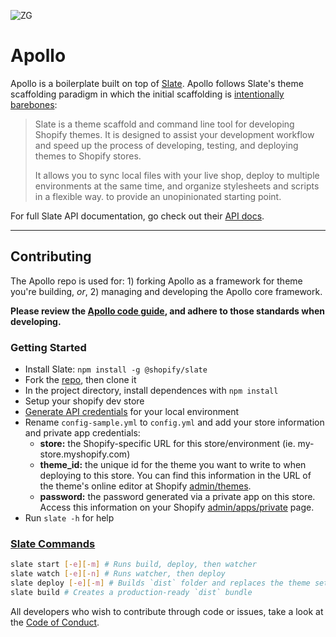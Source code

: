 ![ZG](http://i.imgur.com/kTma7I0.jpg)

# Apollo

Apollo is a boilerplate built on top of [Slate](https://shopify.github.io/slate/). Apollo follows Slate's theme scaffolding paradigm in which the initial scaffolding is [intentionally barebones](https://shopify.github.io/slate/theme/#intentionally-blank):

> Slate is a theme scaffold and command line tool for developing Shopify themes. It is designed to assist your development workflow and speed up the process of developing, testing, and deploying themes to Shopify stores.
>
> It allows you to sync local files with your live shop, deploy to multiple environments at the same time, and organize stylesheets and scripts in a flexible way.
to provide an unopinionated starting point.

For full Slate API documentation, go check out their [API docs](https://shopify.github.io/slate/).

---

## Contributing

The Apollo repo is used for: 1) forking Apollo as a framework for theme you're building, _or_, 2) managing and developing the Apollo core framework.

**Please review the [Apollo code guide](https://github.com/zehnergroup/apollo/wiki/Code-Guide), and adhere to those standards when developing.**

### Getting Started

- Install Slate: `npm install -g @shopify/slate`
- Fork the [repo](https://github.com/zehnergroup/apollo/), then clone it
- In the project directory, install dependences with `npm install`
- Setup your shopify dev store
- [Generate API credentials](https://help.shopify.com/api/getting-started/api-credentials#get-credentials-through-the-shopify-admin) for your local environment
- Rename `config-sample.yml` to `config.yml` and add your store information and private app credentials:
  - **store:** the Shopify-specific URL for this store/environment (ie. my-store.myshopify.com)
  - **theme_id:** the unique id for the theme you want to write to when deploying to this store. You can find this information in the URL of the theme's online editor at Shopify [admin/themes](https://shopify.com/admin/themes).
  - **password:** the password generated via a private app on this store.  Access this information on your Shopify [admin/apps/private](https://shopify.com/admin/apps/private) page.
- Run `slate -h` for help

### [Slate Commands](https://shopify.github.io/slate/commands/)

```bash
slate start [-e][-m] # Runs build, deploy, then watcher
slate watch [-e][-n] # Runs watcher, then deploy
slate deploy [-e][-m] # Builds `dist` folder and replaces the theme set in config.yml
slate build # Creates a production-ready `dist` bundle
```

All developers who wish to contribute through code or issues, take a look at the
[Code of Conduct](https://github.com/zehnergroup/master/CODE_OF_CONDUCT.md).

